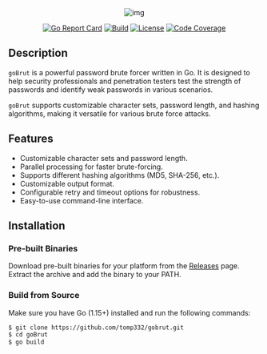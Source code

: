 <div align="center"> 
  <img alt="img" src="https://github.com/tomp332/gobrute/assets/47506972/ea8ea660-867b-46fa-9439-0d7eb7b6c8b3" />

[![Go Report Card](https://goreportcard.com/badge/github.com/tomp332/gobrute?branch=main)](https://goreportcard.com/report/github.com/tomp332/gobrute)
[![Build](https://github.com/tomp332/gobrute/actions/workflows/main.yml/badge.svg)](https://github.com/tomp332/gobrute/actions/workflows/main.yml)
[![License](https://img.shields.io/github/license/tomp332/gobrute.svg)](https://github.com/tomp332/gobrute/blob/main/LICENSE.md)
[![Code Coverage](https://codecov.io/gh/tomp332/gobrute/settings/badge.svg)](https://codecov.io/gh/tomp332/gobrute?branch=main)
</div>

## Description

`goBrut` is a powerful password brute forcer written in Go. It is designed to help security professionals and
penetration testers test the strength of passwords and identify weak passwords in various scenarios.

`goBrut` supports customizable character sets, password length, and hashing algorithms, making it versatile for various
brute force attacks.

## Features

- Customizable character sets and password length.
- Parallel processing for faster brute-forcing.
- Supports different hashing algorithms (MD5, SHA-256, etc.).
- Customizable output format.
- Configurable retry and timeout options for robustness.
- Easy-to-use command-line interface.

## Installation

### Pre-built Binaries

Download pre-built binaries for your platform from the [Releases](https://github.com/tomp332/gobrut/releases) page.
Extract the archive and add the binary to your PATH.

### Build from Source

Make sure you have Go (1.15+) installed and run the following commands:

```bash
$ git clone https://github.com/tomp332/gobrut.git
$ cd goBrut
$ go build
